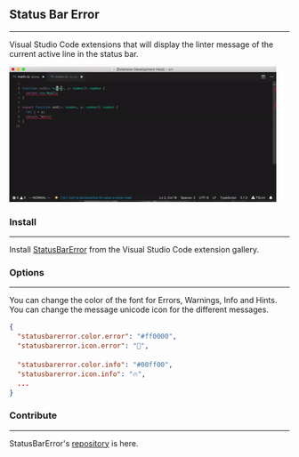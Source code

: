 ## Status Bar Error
---
Visual Studio Code extensions that will display the linter message of the current active line in the status bar.

![](./images/extensionexample.gif)

### Install
---
Install [StatusBarError]() from the Visual Studio Code extension gallery.

### Options
---
You can change the color of the font for Errors, Warnings, Info and Hints. You can change the message unicode icon for the different messages.

```json
{
  "statusbarerror.color.error": "#ff0000",
  "statusbarerror.icon.error": "🛑",

  "statusbarerror.color.info": "#00ff00",
  "statusbarerror.icon.info": "🔥",
  ...
}
```

### Contribute
---
StatusBarError's [repository](https://github.com/nexes/statusbar-error.git) is here.
